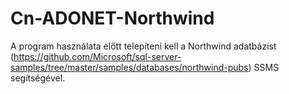 # Cn-ADONET-Northwind

A program használata előtt telepíteni kell a Northwind adatbázist (https://github.com/Microsoft/sql-server-samples/tree/master/samples/databases/northwind-pubs) SSMS segítségével.
